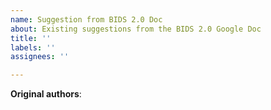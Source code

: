 ```yaml
---
name: Suggestion from BIDS 2.0 Doc
about: Existing suggestions from the BIDS 2.0 Google Doc
title: ''
labels: ''
assignees: ''

---
```


<!--
Write the content of the suggestion here.
Add comments to the suggestion as separate comments in the issue thread.
-->

<!--
List the original authors' GitHub handles or names here.
-->
**Original authors**:
